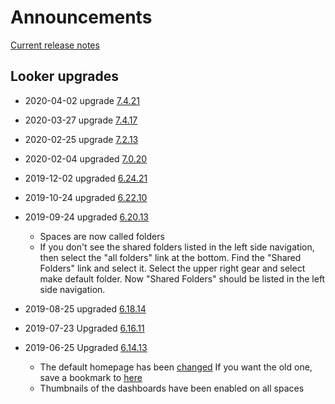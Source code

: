 # Announcements
[Current release notes](https://docs.looker.com/relnotes)

## Looker upgrades
- 2020-04-02 upgrade [7.4.21](https://docs.looker.com/relnotes#looker_7.4)

- 2020-03-27 upgrade [7.4.17](https://docs.looker.com/relnotes#looker_7.4)

- 2020-02-25 upgrade [7.2.13](https://docs.looker.com/relnotes#looker_7.2)

- 2020-02-04 upgraded [7.0.20](https://docs.looker.com/relnotes/v7-changelog)

- 2019-12-02 upgraded [6.24.21](https://discourse.looker.com/t/looker-6-24-release-notes/14865)

- 2019-10-24 upgraded [6.22.10](https://discourse.looker.com/t/looker-6-22-release-notes/14345)

- 2019-09-24 upgraded [6.20.13](https://discourse.looker.com/t/looker-6-20-release-notes/13857)
  - Spaces are now called folders
  - If you don't see the shared folders listed in the left side navigation, then select the "all folders" link at the bottom.  Find the "Shared Folders" link and select it.  Select the upper right gear and select make default folder.  Now "Shared Folders" should be listed in the left side navigation.

- 2019-08-25 upgraded [6.18.14](https://discourse.looker.com/t/looker-6-18-release-notes/13347)

- 2019-07-23 Upgraded [6.16.11](https://discourse.looker.com/t/looker-6-16-release-notes/12994)

- 2019-06-25 Upgraded  [6.14.13](https://discourse.looker.com/t/looker-6-14-release-notes/12569)
  - The default homepage has been [changed](https://insights.joyent.us/browse)
    If you want the old one, save a bookmark to [here](https://insights.joyent.us/spaces/home)
  - Thumbnails of the dashboards have been enabled on all spaces

